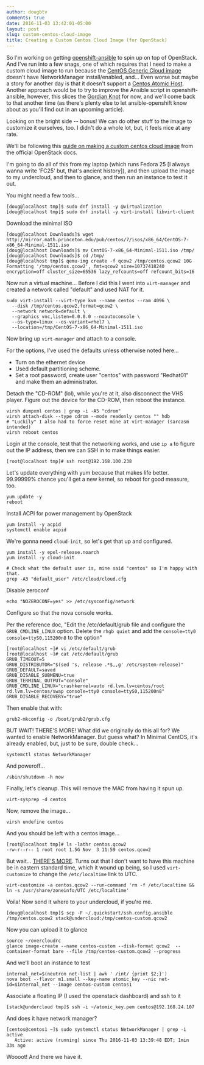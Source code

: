 ```yaml
---
author: dougbtv
comments: true
date: 2016-11-03 13:42:01-05:00
layout: post
slug: custom-centos-cloud-image
title: Creating a Custom Centos Cloud Image (for OpenStack)
---
```


So I'm working on getting [openshift-ansible](https://github.com/openshift/openshift-ansible) to spin up on top of OpenStack. And I've run into a few snags, one of which requires that I need to make a custom cloud image to run because the [CentOS Generic Cloud image](http://cloud.centos.org/centos/7/images/) doesn't have NetworkManager install/enabled, and... Even worse but maybe a story for another day is that it doesn't support a [Centos Atomic Host](https://wiki.centos.org/SpecialInterestGroup/Atomic/Download/). Another approach would be to try to improve the Ansible script in openshift-ansible, however, this slices the [Gordian Knot](https://en.wikipedia.org/wiki/Gordian_Knot) for now, and we'll come back to that another time (as there's plenty else to let ansible-openshift know about as you'll find out in an upcoming article).

Looking on the bright side -- bonus! We can do other stuff to the image to customize it ourselves, too. I didn't do a whole lot, but, it feels nice at any rate.

We'll be following this [guide on making a custom centos cloud image](http://docs.openstack.org/image-guide/centos-image.html) from the official OpenStack docs. 

I'm going to do all of this from my laptop (which runs Fedora 25 [I always wanna write 'FC25' but, that's ancient history]), and then upload the image to my undercloud, and then to glance, and then run an instance to test it out. 

You might need a few tools...

```
[doug@localhost tmp]$ sudo dnf install -y @virtualization
[doug@localhost tmp]$ sudo dnf install -y virt-install libvirt-client
```

Download the minimal ISO

```
[doug@localhost Downloads]$ wget http://mirror.math.princeton.edu/pub/centos/7/isos/x86_64/CentOS-7-x86_64-Minimal-1511.iso
[doug@localhost Downloads]$ mv CentOS-7-x86_64-Minimal-1511.iso /tmp/
[doug@localhost Downloads]$ cd /tmp/
[doug@localhost tmp]$ qemu-img create -f qcow2 /tmp/centos.qcow2 10G
Formatting '/tmp/centos.qcow2', fmt=qcow2 size=10737418240 encryption=off cluster_size=65536 lazy_refcounts=off refcount_bits=16

```

Now run a virtual machine... Before I did this I went into `virt-manager` and created a network called "default" and used NAT for it.

```
sudo virt-install --virt-type kvm --name centos --ram 4096 \
  --disk /tmp/centos.qcow2,format=qcow2 \
  --network network=default \
  --graphics vnc,listen=0.0.0.0 --noautoconsole \
  --os-type=linux --os-variant=rhel7 \
  --location=/tmp/CentOS-7-x86_64-Minimal-1511.iso
```

Now bring up `virt-manager` and attach to a console.

For the options, I've used the defaults unless otherwise noted here...

* Turn on the ethernet device
* Used default partitioning scheme.
* Set a root password, create user "centos" with password "Redhat01" and make them an administrator.

Detach the "CD-ROM" (lol), while you're at it, also disconnect the VHS player. Figure out the device for the CD-ROM, then reboot the instance.

```
virsh dumpxml centos | grep -i -A5 "cdrom"
virsh attach-disk --type cdrom --mode readonly centos "" hdb
# "Luckily" I also had to force reset mine at virt-manager (sarcasm intended)
virsh reboot centos
```

Login at the console, test that the networking works, and use `ip a` to figure out the IP address, then we can SSH in to make things easier.

```
[root@localhost tmp]# ssh root@192.168.100.238
```

Let's update everything with yum because that makes life better. 99.99999% chance you'll get a new kernel, so reboot for good measure, too.

```
yum update -y
reboot
```

Install ACPI for power management by OpenStack

```
yum install -y acpid
systemctl enable acpid
```

We're gonna need `cloud-init`, so let's get that up and configured.

```
yum install -y epel-release.noarch
yum install -y cloud-init

# Check what the default user is, mine said "centos" so I'm happy with that.
grep -A3 "default_user" /etc/cloud/cloud.cfg
```

Disable zeroconf

```
echo "NOZEROCONF=yes" >> /etc/sysconfig/network
```

Configure so that the nova console works.

Per the reference doc, "Edit the /etc/default/grub file and configure the `GRUB_CMDLINE_LINUX` option. Delete the `rhgb quiet` and add the `console=tty0 console=ttyS0,115200n8` to the option"

```
[root@localhost ~]# vi /etc/default/grub 
[root@localhost ~]# cat /etc/default/grub 
GRUB_TIMEOUT=5
GRUB_DISTRIBUTOR="$(sed 's, release .*$,,g' /etc/system-release)"
GRUB_DEFAULT=saved
GRUB_DISABLE_SUBMENU=true
GRUB_TERMINAL_OUTPUT="console"
GRUB_CMDLINE_LINUX="crashkernel=auto rd.lvm.lv=centos/root rd.lvm.lv=centos/swap console=tty0 console=ttyS0,115200n8"
GRUB_DISABLE_RECOVERY="true"
```

Then enable that with:

```
grub2-mkconfig -o /boot/grub2/grub.cfg
```

BUT WAIT! THERE'S MORE! What did we originally do this all for? We wanted to enable NetworkManager. But guess what? In Minimal CentOS, it's already enabled, but, just to be sure, double check...

```
systemctl status NetworkManager
```

And poweroff...

```
/sbin/shutdown -h now
```

Finally, let's cleanup. This will remove the MAC from having it spun up.

```
virt-sysprep -d centos
```

Now, remove the image...

```
virsh undefine centos
```

And you should be left with a centos image...

```
[root@localhost tmp]# ls -lathr centos.qcow2 
-rw-r--r-- 1 root root 1.5G Nov  3 11:59 centos.qcow2
```

But wait... [THERE'S MORE](https://i.memecaptain.com/gend_images/0-_FtA.jpg). Turns out that I don't want to have this machine be in eastern standard time, which it wound up being, so I used `virt-customize` to change the `/etc/localtime` link to UTC.

```
virt-customize -a centos.qcow2 --run-command 'rm -f /etc/localtime && ln -s /usr/share/zoneinfo/UTC /etc/localtime' 
```

Voila! Now send it where to your undercloud, if you're me.

```
[doug@localhost tmp]$ scp -F ~/.quickstart/ssh.config.ansible /tmp/centos.qcow2 stack@undercloud:/tmp/centos-custom.qcow2
```

Now you can upload it to glance

```
source ~/overcloudrc
glance image-create --name centos-custom --disk-format qcow2  --container-format bare --file /tmp/centos-custom.qcow2 --progress
```

And we'll boot an instance to test

```
internal_net=$(neutron net-list | awk ' /int/ {print $2;}')
nova boot --flavor m1.small --key-name atomic_key --nic net-id=$internal_net --image centos-custom centos1
```

Associate a floating IP (I used the openstack dashboard) and ssh to it

```
[stack@undercloud tmp]$ ssh -i ~/atomic_key.pem centos@192.168.24.107
```

And does it have network manager?

```
[centos@centos1 ~]$ sudo systemctl status NetworkManager | grep -i active
   Active: active (running) since Thu 2016-11-03 13:39:48 EDT; 1min 33s ago
```

Woooot! And there we have it.